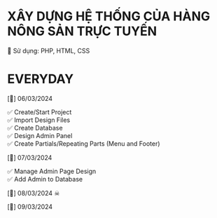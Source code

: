 # XÂY DỰNG HỆ THỐNG CỦA HÀNG NÔNG SẢN TRỰC TUYẾN

🍅 Sử dụng: PHP, HTML, CSS
<br>

# EVERYDAY

[🐢] 06/03/2024

✅ Create/Start Project
<br>
✅ Import Design Files
<br>
✅ Create Database
<br>
✅ Design Admin Panel
<br>
✅ Create Partials/Repeating Parts (Menu and Footer)

[🐢] 07/03/2024

✅ Manage Admin Page Design
<br>
✅ Add Admin to Database
<br>

[🐢] 08/03/2024
☠

[🐢] 09/03/2024
